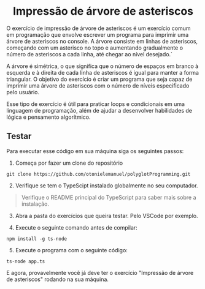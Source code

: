 <h1 align="center">Impressão de árvore de  asteriscos</h1>

O exercício de impressão de árvore de asteriscos é um exercício comum em programação que envolve escrever um programa para imprimir uma árvore de asteriscos no console. A árvore consiste em linhas de asteriscos, começando com um asterisco no topo e aumentando gradualmente o número de asteriscos a cada linha, até chegar ao nível desejado.´

A árvore é simétrica, o que significa que o número de espaços em branco à esquerda e à direita de cada linha de asteriscos é igual para manter a forma triangular. O objetivo do exercício é criar um programa que seja capaz de imprimir uma árvore de asteriscos com o número de níveis especificado pelo usuário.

Esse tipo de exercício é útil para praticar loops e condicionais em uma linguagem de programação, além de ajudar a desenvolver habilidades de lógica e pensamento algorítmico.

## Testar

Para executar esse código em sua máquina siga os seguintes passos:

1. Começa por fazer um clone do repositório

```
git clone https://github.com/otonielemanuel/polyglotProgramming.git
```

2. Verifique se tem o TypeScipt instalado globalmente no seu computador.

> Verifique o README principal do TypeScript para saber mais sobre a instalação.

3. Abra a pasta do exercícios que queira testar. Pelo VSCode por exemplo.

4.  Execute o seguinte comando antes de compilar:

```
npm install -g ts-node
```

5. Execute o programa com o seguinte código:

```
ts-node app.ts
```

E agora, provavelmente você já deve ter o exercício "Impressão de árvore de asteriscos" rodando na sua máquina.
